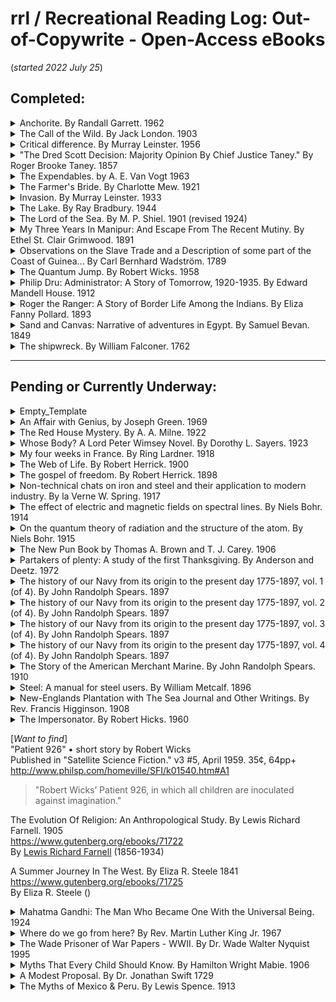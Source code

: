 # rrl / Recreational Reading Log: Out-of-Copywrite - Open-Access eBooks  
(*started 2022 July 25*)  

## Completed:  


<details><summary>Anchorite. By Randall Garrett.  1962 </summary>

### Anchorite.  1962  
https://www.gutenberg.org/ebooks/23561  
Audio at: https://librivox.org/anchorite-by-randall-garrett/  
By [Randall Garrett](http://en.wikipedia.org/wiki/Randall_Garrett)  (1927-1987)  
Reading Notes:  This story (*and the Librivox summary below*) while entertaining and a worthwhile read, seem loosely like a science fiction expression of [Ayn Rand'ian romantic realism](https://en.wikipedia.org/wiki/Ayn_Rand#Literary_approach_and_influences) -- with the central characters as heroic individualists or ignorant villains who emphasize duty to your team and collectivist moral ideals.  
[Librivox Summary](https://librivox.org/anchorite-by-randall-garrett/):  
>Randall Garrett sticks a sharp needle into our government and society in this wonderful story. He projects the current trends towards paternalistic government into the future. Yes, we have attained a world government and everyone is equal whether they want to be or not; everyone is taken care of no matter how incompetent, stupid or sleazy they are and everyone is out to undermine everyone else. The author predicts (sadly only too well) what the trends of today will eventually produce if allowed to continue. But wait! there is hope in the asteroid belt where jerks and incompetents are weeded out by hard physical laws and only those who possess common sense and the ability to actually survive are allowed to govern. But will the Earth government allow this to continue? Of course not. Listen to this great story to have a peek into the future.  

</details>


<details><summary>The Call of the Wild.  By Jack London.  1903</summary>

### The Call of the Wild  
https://www.gutenberg.org/ebooks/215  
https://en.wikipedia.org/wiki/The_Call_of_the_Wild  
By [Jack London](https://en.wikipedia.org/wiki/Jack_London) (1876-1916), published 1903  

</details>


<details><summary>Critical difference.  By Murray Leinster.  1956</summary>

### Critical difference  
https://www.gutenberg.org/ebooks/68686  
By [Murray Leinster](https://en.wikipedia.org/wiki/Murray_Leinster) (1896-1975), published 1956  
https://en.wikipedia.org/wiki/Murray_Leinster  

</details>


<details>
<summary>"The Dred Scott Decision: Majority Opinion By Chief Justice Taney." By Roger Brooke Taney. 1857 </summary>

### The Dred Scott Decision: Majority Opinion By Chief Justice Taney.  
This ebook: https://www.loc.gov/item/17001543/  
[The full The Dred Scott v. Sandford Decision](https://tile.loc.gov/storage-services/service/ll/usrep/usrep060/usrep060393a/usrep060393a.pdf) *which adds another ~180 pages of opinions by other members of the Supreme Court*  
[The Dred Scott v. Sandford Decision Wikipedia Summary](https://en.wikipedia.org/wiki/Dred_Scott_v._Sandford).  
By [Roger Brooke Taney](https://en.wikipedia.org/wiki/Roger_B._Taney) (1777 - 1864)  
Introduction by Dr. [John H. Van Evrie](https://en.wikipedia.org/wiki/John_H._Van_Evrie), "*defender of slavery*." (1814 - 1896)  
and  
Appendix. "Natural History Of The Prognathous Species Of Mankind." By Dr. [Samuel A. Cartwright](https://en.wikipedia.org/wiki/Samuel_A._Cartwright), *inventor of the 'mental illness' of [drapetomania](https://en.wikipedia.org/wiki/Drapetomania), the desire of a slave for freedom*. (1793 - 1863)  

Reader notes:  I read this in early 2024 while thinking about the increasing volume of *race-related* arguments in Far Right and Trumpist/Trumper rhetoric that I see in *print* news and in streaming *news-like* programming.  It is a depressing read -- made more depressing when paired with its "*echos*" in political speech in the U.S. today.  That said, I recommend this exercise to anyone who has only a foggy memory (*or less*) of the kind of language and logic used in mid-19th century America to justify and solidify Black slavery in the U.S. [*Update* late February 2024: Listening to some of the legislative debate about a bill to specify content of public school social studies classes in Iowa, I heard one Iowa legislator argue that the topic of slavery in the U.S. is not important enough to include in the Iowa public school social studies curriculum. Ugg... Some people need much more help than will be found in this 1857 publication.]  
As a reminder to those who forgot their High School history or government class summary of this case, "[Taney infamously delivered the majority opinion in Dred Scott v. Sandford (1857), ruling that African Americans could not be considered U.S. citizens (*and thus they could not enjoy the rights and privileges the Constitution conferred upon American citizens*) and that Congress could not prohibit slavery in the U.S. territories.](https://en.wikipedia.org/wiki/Roger_B._Taney)."  Chief Justice Taney wrote for the majority that African Americans:  
>"are not included, and were not intended to be included, under the word “citizens” in the Constitution, and can therefore claim none of the rights and privileges which that instrument provides for and secures to citizens of the United States. On the contrary, they were at that time considered as a subordinate and inferior class of beings, who had been subjugated by the dominant race, and, whether emancipated 18 or not, yet remained subject to their authority, and had no rights or privileges but such as those who held the power and the government might choose to grant them." ([page 30](https://tile.loc.gov/storage-services/service/ll/llst/022/022.pdf?#page=30))  

and that:  
>"a perpetual and impassable barrier was intended to be erected between the white race and the one which they had reduced to slavery, and governed as subjects with absolute and despotic power... ([page 36](https://tile.loc.gov/storage-services/service/ll/llst/022/022.pdf?#page=36))  

and finally, that:  
>"it is the opinion of the court that the act of Congress which prohibited a citizen from holding and owning property of this kind in the territory of the United States north of the line therein mentioned, is not warranted by the Constitution, and is therefore void. ([page 87](https://tile.loc.gov/storage-services/service/ll/llst/022/022.pdf?#page=87))  
The "Introduction" and "Appendix" [of this 1860 printing](https://www.loc.gov/item/17001543/) wrap *some* late-1850s social context to the Supreme Court opinion.  Unfortunately, some of the "*race science*" and "state's rights" themes in those two essays seem to be appearing again in Far Right and Trumpist/Trumper *[dog whistle](https://en.wikipedia.org/wiki/Dog_whistle_(politics))* talking points.  

</details>


<details><summary>The Expendables. by A. E. Van Vogt  1963</summary>  

### The Expendables.  
https://www.gutenberg.org/ebooks/70235  
By [Van Vogt, A. E. (Alfred Elton)](https://en.wikipedia.org/wiki/A._E._van_Vogt), (1912-2000)  
...especially [https://en.wikipedia.org/wiki/A._E._van_Vogt#Critical_reception](https://en.wikipedia.org/wiki/A._E._van_Vogt#Critical_reception)  

Reading Notes:  This short book begins with "One hundred and nine years after leaving Earth, the spaceship, Hope of Man, went into orbit around Alta III."  Sending a spaceship to a planet over 100 light-years away involves a lot of guess-work about the nature of their destination.  In this story, some of the original guesses were wrong.  

</details>


<details><summary>The Farmer's Bride.  By Charlotte Mew.  1921 </summary>

### The Farmer's Bride.  
Text: https://www.gutenberg.org/ebooks/71305  
Audio: https://librivox.org/the-farmers-bride-by-charlotte-mew/  
By [Charlotte Mew](https://en.wikipedia.org/wiki/Charlotte_Mew) (1869 - 1928)  

Wikipedia Summary: https://en.wikipedia.org/wiki/The_Farmer's_Bride  
Librivox Summary:  
>The Farmer's Bride is a collection of 28 poems by British modernist writer Charlotte Mew. The original edition was published in 1916; this edition, published in 1921, contains 11 more poems. Mew's poetry is varied in style and content, but manifests a concern with gender issues throughout. Mew's life was marked by loneliness and depression, and she eventually committed suicide. Her work earned her the admiration of her peers, including Virginia Woolf, who characterized her as "very good and quite unlike anyone else." [Summary by Elizabeth Klett](https://librivox.org/the-farmers-bride-by-charlotte-mew/)  

</details>


<details><summary>Invasion.  By Murray Leinster.  1933</summary>

### Invasion  
https://www.gutenberg.org/ebooks/29455  
By [Murray Leinster](https://en.wikipedia.org/wiki/Murray_Leinster) (1896-1975), published 1933  

</details>


<details><summary>The Lake.  By Ray Bradbury.  1944</summary>

### The Lake.  By Ray Bradbury.  Weird Tales volume 37, number 05, 1944, pages 76-79  
. . . and the Lake keeps people as they were, forever and ever  
https://archive.org/details/Weird_Tales_v37n05_1944-05_LPM-AT/page/n77/mode/2up  
By [Ray Bradbury](http://en.wikipedia.org/wiki/Ray_Bradbury) (1920 - 2012)  

Reading Notes:  The opportunity to read this short story is worth any hassle of finding the text on archive.org.  
Summary from Wikipedia:  
https://en.wikipedia.org/wiki/The_Lake_(short_story)  
Background from Wikipedia:  
>Bradbury recounted when he came into his own as a writer, the afternoon he wrote a short story about his first encounter with death. When he was a boy, he met a young girl at a lake edge and she went out into the water and never came back. Years later (*at 22 years old*), as he wrote about it, tears flowed from him. He recognized he had taken the leap from emulating the many writers he admired to connecting with his voice as a writer.  When later asked about the lyrical power of his prose, he replied: "From reading so much poetry every day of my life. My favorite writers have been those who've said things well." He said: "If you're reluctant to weep, you won't live a full and complete life." [https://en.wikipedia.org/wiki/Ray_Bradbury#Writing](https://en.wikipedia.org/wiki/Ray_Bradbury#Writing)  

</details>


<details><summary>The Lord of the Sea.  By M. P. Shiel.  1901 (revised 1924)</summary>

### The Lord of the Sea  
https://www.gutenberg.org/ebooks/6993  
By [M. P. Shiel](https://en.wikipedia.org/wiki/M._P._Shiel) (*Matthew Phipps Shiel,* 1865-1947)  
Reading Notes and 3rd Party Summaries:  
Reading Notes: This book is characterized by "choppy" story telling -- skipping from one vignette to another, sometimes with minimal connective tissue, and fleshing out some (*few*) scenes while leaving others dryly skeletal. Shiel seems most consistent in his threading of anti-semitism throughout the many literary sketches that make up this book (*this content may be offensive for many, even inappropriate for some*).  
3rd Party Summaries:  
"The Lord of the Sea." January 8, 2021 by Philip Jenkins https://www.patheos.com/blogs/anxiousbench/2021/01/the-lord-of-the-sea-2/  
"The First Alt-Right Novel? -- M. P. Shiel’s Weird Anti-Semitism." 2016(?), By James J. O'Meara. https://counter-currents.com/2016/08/m-p-shiels-weird-anti-semitism/  

</details>


<details><summary>My Three Years In Manipur: And Escape From The Recent Mutiny. By Ethel St. Clair Grimwood. 1891 </summary>

### My Three Years In Manipur: And Escape From The Recent Mutiny.  
https://www.gutenberg.org/ebooks/71726  
https://digital.library.upenn.edu/women/grimwood/manipur/manipur.html  
https://archive.org/details/in.ernet.dli.2015.44982/mode/2up  
By [Ethel St. Clair Grimwood](https://en.wikipedia.org/wiki/Ethel_Grimwood)  (1867 – 1928)  

Reader's Notes:  This first-person description of (1) late 19th century Manipur (*an Indian state on the Eastern edge of the country*), (2) British colonialism in India within a very specific set of circumstances and (3) what it was like as a British official's wife to be under attack and fleeing in late 19th century Manipur/South Asia.  
This book includes some sterotyping based on race, ethnicity and other characteristics that may shape society.  Some might be repulsed by how oppression built around the concepts of gender, race, caste, and class are expressed throughout this story. It might be easy for a 21st century reader to pass these off as parodies of British colonial society at that time, but they seem to be expressions of the author's understanding of the world and that of her readers at the time.  As much as we can know, her written words are facts of 19th century British colonial *management* -- as well as expressions of immoral, unethical and unprincipled, disgraceful, sometimes shocking and corrupt, even evil behaviors.  This book may be hurtful to some.  

[Publisher Description](https://books.apple.com/us/book/my-three-years-in-manipur-and-escape-from-the/id934055203):  
>The Fantastic story of the “Heroine of Manipur” who led to bloody, battered survivors of the Manipur Mutiny to safety over some of the roughest roads in all of India. Includes 9 illustrations.  “Manipur, Rebellion in (1891). This small state in north-eastern India southeast of Assam was a quasi-independent British protectorate ruled from 1834 by Chandra Kirti Singh (1832-1866). On his death his sons and other relatives formed numerous parties, each contending for the throne. In the midst of general unrest, on 24 March 1891 the British political agent and other resident British officials were murdered, and the residency in Manipur was attacked. The small surviving band of loyal sepoys was led to safety in India by Ethel St Clair Grimwood, the wife of the slain Political Resident. The British sent troops into the country and, after several encounters with the 3000-man Manipuri army, finally restored order. The offending princes were hanged or transported to the Andaman Islands. Mrs Grimwood was awarded the Royal Red Cross.”-Farwell  

</details>


<details>
<summary>Observations on the Slave Trade and a Description of some part of the Coast of Guinea... By Carl Bernhard Wadström. 1789 </summary>

### Observations on the Slave Trade and a Description of some part of the Coast of Guinea, during a voyage, made in 1787, and 1788, in company with Doctor A. Sparrman and Captain Arrehenius.  
https://www.gutenberg.org/ebooks/69156  
By [Carl Bernhard Wadström](https://www.brycchancarey.com/abolition/wadstrom.htm)  (1746-1799)  

Reading Notes: By 1779 Swede Carl Bernhard Wadström was a convert to [Emanuel Swedenborg](https://en.wikipedia.org/wiki/Emanuel_Swedenborg)’s doctrines, and in that year he and [Augustus Nordenskjöld](https://en.wikipedia.org/wiki/August_Nordenski%C3%B6ld) formed a Swedenborgian anti-slavery group in [Norrköping](https://en.wikipedia.org/wiki/Norrk%C3%B6ping), [Sweden](https://en.wikipedia.org/wiki/Sweden). The Norrköping Swedenborgian group birthed a *plan* for a colony in Africa built on agricultural trade as an alternative to slavery -- its long term purpose being the abolition of slavery -- or at least of providing a free alternative to it. King Gustav III granted a charter for forty families to emigrate.  That effort was delayed by war between England and France [from [Robert William Rix](https://www.brycchancarey.com/abolition/wadstrom.htm)].  After years of delay, in 1787 [Wadström](https://www.brycchancarey.com/abolition/wadstrom.htm) (*[also now a central figure in the British abolition movement](https://www.brycchancarey.com/abolition/wadstrom.htm)*) accompanied by [Carl Axel Arrhenius](https://en.wikipedia.org/wiki/Carl_Axel_Arrhenius) and [Anders Sparrman](https://en.wikipedia.org/wiki/Anders_Sparrman) traveled to West Africa for scientific investigations in Senegal.  This book, "Observations on the Slave Trade..." is one of the outputs of that journey and describes some of what Wadström observed and some of what he thought about it -- *in the context of his experiences and beliefs leading up to the late 1780s*.  

As a reminder, the slave trade had already been active and evolving for **170 years** in what is now United States of America by the time Mr. Wadström journied to West Aftica and wrote this book (*see: [The 1619 Project](https://en.wikipedia.org/wiki/The_1619_Project) and "[The 1619 Project: A New Origin Story](https://en.wikipedia.org/wiki/The_1619_Project:_A_New_Origin_Story)"*).  
For additional context, you might want to read an article by Morton D. Paley, "[“A New Heaven Is Begun”: William Blake And Swedenborgianism](https://bq.blakearchive.org/13.2.paley)," and another by Klas Rönnbäck, "[Enlightenment, Scientific Exploration and Abolitionism: Anders Sparrman's and Carl Bernhard Wadström's Colonial Encounters in Senegal, 1787–1788 and the British Abolitionist Movement](https://doi.org/10.1080/0144039X.2012.734113)." in A Journal of Slave and Post-Slave Studies. Volume 34, 2013 - Issue 3, Pages 425-445 (Published online: 06 Dec 2012)  

</details>


<details><summary>The Quantum Jump.  By Robert Wicks.  1958</summary>

### The Quantum Jump.  
https://www.gutenberg.org/ebooks/24418  
This story was published in Amazing Science Fiction Stories, October 1958.  
By [Robert Wicks]()  ( – ) [*I couldn't find any bio information for Robert Wicks*]  
Reading Notes:  
This is an excellent short science fiction story about a small team of space explorer's first landing on a planet circling a star that is not the sun.  There are at least three audio versions of this short story.  See them at: [https://librivox.org...](https://librivox.org/author/8426?primary_key=8426&search_category=author&search_page=1&search_form=get_results)  

</details>


<details><summary>Philip Dru: Administrator: A Story of Tomorrow, 1920-1935.  By Edward Mandell House.  1912 </summary>

### Philip Dru: Administrator: A Story of Tomorrow, 1920-1935  
https://www.gutenberg.org/ebooks/6711  
https://en.wikipedia.org/wiki/Philip_Dru:_Administrator  
By [Edward Mandell House](https://en.wikipedia.org/wiki/Edward_M._House) (1858–1938), published 1912  
Utopian reformer..."we are entering a new era. The past is no longer to be a guide to the future…"  
Main characters: Phillip Dru, Gloria Strawn, Senator Selwyn  
Also: Governor James R. Rockland (earmarks of a demagogue)…  
The story outlines how society is corrupted by Dark money, Control of the press, Corrupt high-finance personalities, Anti-democracy Senators, and a Corrupt anti-democracy President (Rockland)  
    …who was ignorant of history  
    …who picks three compliant Supreme Court justices  
There are recordings that capture corrupt acts by the President, and a Whistleblower.  
Corrupt leaders are defiant & claim others were doing what they were charged with, and that they were trying to protect America…  They:  
    …Moved troops to cities and the navy to U.S. coasts  
    …dehumanized political opponents  
    …chose quick violence against protest  
Civil War follows — unrealistic assertions about the nature and practice of war.  More than 50,000 die in the one and only battle -- and the war is won…  
General Dru remakes the U.S. as a more fair society with a smaller and more responsive government (*too often just by saying so*...)  
At the highest level, much of writing is sophomoric and the characters almost comically wooden. (From: "What Colonel House Thinks." by William Marion Reedy, Reedy's Mirror, April 6th, 1917 [pages 239-240](https://archive.org/details/sim_reedys-mirror_1917-04-06_26_14/page/n4/mode/1up))  
One more thing.  Edward M. House wrote this story about the 1920s sometime before publishing it in 1912, and he included an electric automobile as a *normal* mode of transportation (*when Gloria Strawn picks up Phillip Dru at the train station*).  

</details>


<details><summary>Roger the Ranger: A Story of Border Life Among the Indians. By Eliza Fanny Pollard.  1893 </summary>

### Roger the Ranger: A Story of Border Life Among the Indians  
https://www.gutenberg.org/ebooks/68694  
By [Eliza Fanny Pollard](https://en.wikisource.org/wiki/Author:Eliza_Fanny_Pollard) (1840–1911), published 1893  

Reader Summary: Historical fiction likely targeted at middle-schoolers...  [Charles Langlade](https://en.wikipedia.org/wiki/Charles_Michel_de_Langlade) and (*fictional*) Roger Boscowen, friends since childhood, part ways when they choose opposite sides in the [French and Indian War](https://en.wikipedia.org/wiki/French_and_Indian_War) (*1750s*).  Famous French General [Louis de Montcalm](https://en.wikipedia.org/wiki/Louis-Joseph_de_Montcalm) joined Canada and is helped by Langlade -- but less by Canadian Governor [Marquis de Vaudreuil-Cavagnial](https://en.wikipedia.org/wiki/Pierre_de_Rigaud,_marquis_de_Vaudreuil-Cavagnial).  Some in the government of French Canada use De Montcalm's daughter to increase the complexity of the General's job...  This is not a history of the French and Indian War and veers far from some of the facts as they are known today.  Rather, it is a morality tale, a family drama, and a coming-of-age story that occurs mid-18th century New England.  

</details>


<details><summary>Sand and Canvas: Narrative of adventures in Egypt.  By Samuel Bevan.  1849</summary>

### Sand and Canvas: Narrative of adventures in Egypt with a sojourn among the artists in Rome  
https://www.gutenberg.org/ebooks/68780  
By [Samuel Bevan](https://en.wikisource.org/wiki/Author:Samuel_Bevan), (1816–?) published 1849  
Note: This mid-19th century travel narrative (novel?) includes an early usage of the term "[greasy spoon](https://en.wikipedia.org/wiki/Greasy_spoon)"  

</details>


<details><summary>The shipwreck. By William Falconer.  1762 </summary>

### The shipwreck.  1762  
https://www.gutenberg.org/ebooks/69336  
or https://quod.lib.umich.edu/e/evans/n16417.0001.001?rgn=main;view=fulltext  
https://www.rmg.co.uk/stories/blog/library-archive/shipwreck-william-falconer  
Audio of 1858 version: https://librivox.org/the-shipwreck-by-william-falconer/
By [William Falconer](https://en.wikipedia.org/wiki/William_Falconer_(poet)) (1732-1769)  

Reading Notes:  
The interesting biography of William Falconer was more enjoyable than the extensive poem.  The style and some content of the poetry may turn some off, but it includes some excellent rhymes (*think song lyrics*).  
3rd Party Summaries:  
"William Falconer's "The Shipwreck" recounts the final voyage of the merchant ship Britannia and her crew.  See the Royal Museums Greenwich (RMG) summary at: https://www.rmg.co.uk/stories/blog/library-archive/shipwreck-william-falconer  
[RMG Digital Resources Librarian 'Renee' says](https://www.rmg.co.uk/stories/blog/william-falconers-shipwreck): "Part fiction, part autobiography and part instructional guide for sailors, William Falconer's poem The Shipwreck is a must-read for Patrick O'Brian fans. Fair enough, there's no Jack Aubrey character - but the combination of high seas drama and technical detail makes for a surprisingly compelling read."  
Librivox Summary: A semi-autobiographical poem in three cantos recounts the wreck of the merchant ship Britannia. Written by William Falconer, a seaman of some experience, who survived one shipwreck himself with only two others of the 50 man crew and eventually perished in the loss of a second ship, the frigate Aurora, 20 years later. The poem is recognized for its realistic portrayal of life aboard an 18th century sailing vessel. [Summary by Fritz](https://librivox.org/the-shipwreck-by-william-falconer/)  
*supported by*  
**An Universal Dictionary of the Marine.**  1769  
https://www.gutenberg.org/ebooks/57705  
By [William Falconer](https://en.wikipedia.org/wiki/William_Falconer_(poet)) (1732-1769)  

</details>

-----


## Pending or Currently Underway:  

<details>
<summary>Empty_Template </summary>

### Empty_Template  
  
By []()  ( – )  
<details>
<summary>Reading Notes and 3rd Party Summaries</summary>

Reading Notes:  

3rd Party Summaries:  

</details>
</details>


<details>
<summary>An Affair with Genius, by Joseph Green. 1969 </summary>

### An Affair with Genius  
https://galacticjourney.org/stories/Fantasy__Science_Fiction_v036n03_1969-03_PDF.pdf (*pages 76-87*)  
By [Joseph Green](https://en.wikipedia.org/wiki/Joseph_L._Green) and [his professional bio.](https://josephgreenbooks.com/bio/)  (1931–_)  

Reading Notes:
I noticed a review of this story in a [02-22-2024 blog page](http://galacticjourney.org/february-22-1969-good-and-bad-trips-march-1969-fantasy-and-science-fiction/) by [Gideon Marcus](https://gideonmarcus.com/about-me/) on galacticjourney.org.  

</details>


<details>
<summary>The Red House Mystery. By A. A. Milne. 1922 </summary>

### The Red House Mystery  
https://www.gutenberg.org/ebooks/1872  
By [A. A. Milne (Alan Alexander)](https://en.wikipedia.org/wiki/A._A._Milne), (1882-1956)  

Reading Notes:  

Recommended by [Molly Young](https://www.nytimes.com/by/molly-young): https://www.nytimes.com/2024/01/06/books/mystery-novels.html  

</details>


<details>
<summary>Whose Body? A Lord Peter Wimsey Novel. By Dorothy L. Sayers. 1923 </summary>

### Whose Body? A Lord Peter Wimsey Novel  
https://www.gutenberg.org/ebooks/58820  
By [Dorothy L. Sayers (Dorothy Leigh)](https://en.wikipedia.org/wiki/Dorothy_L._Sayers), (1893-1957)  

Reading Notes:  

Recommended by [Molly Young](https://www.nytimes.com/by/molly-young): https://www.nytimes.com/2024/01/06/books/mystery-novels.html  

</details>


<details>
<summary>My four weeks in France. By Ring Lardner. 1918 </summary>

### "My four weeks in France."  
https://www.gutenberg.org/ebooks/73059  
By [Ring Lardner (Ringgold Wilmer Lardner)](https://en.wikipedia.org/wiki/Ring_Lardner) (1885-1933)  

Reading notes:  

</details>


<details>
<summary>The Web of Life. By Robert Herrick. 1900 </summary>

### The Web of Life.  
https://www.gutenberg.org/ebooks/7828  
By [Robert Herrick](https://en.wikipedia.org/wiki/Robert_Herrick_(novelist)) (1868-1938)  

Reading notes:  

</details>


<details>
<summary>The gospel of freedom. By Robert Herrick. 1898 </summary>

### The gospel of freedom.  
https://www.gutenberg.org/ebooks/73056  
By [Robert Herrick](https://en.wikipedia.org/wiki/Robert_Herrick_(novelist)) (1868-1938)  

Reading notes:  

</details>


<details>
<summary>Non-technical chats on iron and steel and their application to modern industry. By la Verne W. Spring. 1917 </summary>

### Non-technical chats on iron and steel and their application to modern industry. 
https://www.gutenberg.org/ebooks/73090  
https://catalog.hathitrust.org/Record/006573289  
https://catalog.hathitrust.org/Record/011209034  
By [la Verne W. (Ward) Spring](https://books.google.com/books?id=dTDTAAAAMAAJ&pg=PA821&lpg=PA821&dq=%22Spring,+La+Verne+Ward%22&source=bl&ots=DU5U1RaxRm&sig=ACfU3U0lw0o59K9uvZRjd8LpIZlkVA6TNA&hl=en&sa=X&ved=2ahUKEwiPqIaf3tiEAxWCg4kEHYQxDSU4ChDoAXoECAMQAw#v=onepage&q=%22Spring%2C%20La%20Verne%20Ward%22&f=false) (1876-)  

Reader notes: 358 pages of essays on iron and steel from the context of the first and early second decade of the 20th century United States. The author starts with "The early history of iron." and takes us through history and technology through "Transformations and Structures of the Steels" in the early WWI era.  
>"The first 13 articles were published during 1915 and 1916 in serial form in the "Valve world," the house organ of Crane company of Chicago."  

Related resources: [A glossary of furnace-terms in English, French and German](https://www.loc.gov/item/25022444/). 1888, By Thomas Egleston (1832-1900) (LCCN Permalink https://lccn.loc.gov/25022444) and [The manufacture of iron, in all its various branches](https://catalog.loc.gov/vwebv/search?searchCode=LCCN&searchArg=32025952&searchType=1&permalink=y). 1853, By Frederick Overman (1810-1852)  (LCCN Permalink: https://lccn.loc.gov/32025952)  

</details>


<details>
<summary>The effect of electric and magnetic fields on spectral lines. By Niels Bohr. 1914 </summary>

### The effect of electric and magnetic fields on spectral lines.  
https://www.gutenberg.org/ebooks/73082  
By [Niels Bohr](https://en.wikipedia.org/wiki/Niels_Bohr) (1885-1962)  

Reader notes:  Original publication was in "The London, Edinburgh, and Dublin Philosophical Magazine and Journal of Science, VOL. XXVII—Sixth Series. January-June, 1914.  
>"In a previous paper[2] the writer has shown that an explanation of some of the laws of line spectra may be obtained by applying Planck’s theory of black radiation to Rutherford’s theory of the structure of atoms. In the present paper these considerations will be further developed, and it will be shown that it seems possible on the theory to account for some of the characteristic features of the recent discovery by Stark[3] of the effect of an electric field on spectral lines, as well as of the effect of a magnetic field first discovered by Zeeman. It will also be shown that the theory seems to offer an explanation of the appearance of ordinary double spectral lines[4]."  

</details>


<details>
<summary>On the quantum theory of radiation and the structure of the atom. By Niels Bohr.  1915 </summary>

### On the quantum theory of radiation and the structure of the atom.  
https://www.gutenberg.org/ebooks/73087  
By [Niels Bohr](https://en.wikipedia.org/wiki/Niels_Bohr) (1885-1962)  

Reader notes:  Original publication was in "The London, Edinburgh, and Dublin Philosophical Magazine and Journal of Science, VOL. XXX—Sixth Series. July-December, 1915.  
>"...present writer has attempted to give the outlines of a theory of the constitution of atoms and molecules by help of a certain application of the Quantum theory of radiation to the theory of the nucleus atom. As the theory has been made a subject of criticism, and as experimental evidence of importance bearing on these questions has been obtained in the meantime, an attempt will be made in this paper to consider some points more closely."  

</details>


<details>
<summary>The New Pun Book by Thomas A. Brown and T. J. Carey.  1906</summary>

### The New Pun Book  
https://www.gutenberg.org/ebooks/22495  
By [Thomas A. Brown](https://en.wikipedia.org/wiki/T._Allston_Brown) (?) and [T. J. (Thomas Joseph) Carey](https://www.geni.com/people/Thomas-Carey/6000000075696036841) (1868 - 1942) (?)  (*or [Carey, T. J. (Thomas Joseph)](https://onlinebooks.library.upenn.edu/webbin/gutbook/author?name=Carey%2C%20T%2E%20J%2E%20%28Thomas%20Joseph%29%2C%201853%2D) (1853-_)*)

</details>


<details>
<summary>Partakers of plenty: A study of the first Thanksgiving. By Anderson and Deetz. 1972</summary>

### Partakers of plenty : A study of the first Thanksgiving.  
(*previously published under the title of “The Ethnogastronomy of Thanksgiving.” in the 25 Nov. 1972 issue of the "Saturday Review of Science."*)  
https://www.gutenberg.org/ebooks/72628  
  
By [Jay Anderson, Folklorist and living Historian](?)  (–) and [James Deetz](https://en.wikipedia.org/wiki/James_Deetz)  (1930 – 2000)  

Reading Notes:  

3rd Party Summaries:  

</details>


<details>
<summary>The history of our Navy from its origin to the present day 1775-1897, vol. 1 (of 4). By John Randolph Spears. 1897</summary>

https://www.gutenberg.org/ebooks/71794
By [John Randolph Spears](https://en.wikipedia.org/wiki/John_Randolph_Spears). (1850-1936)  

</details>

<details>
<summary>The history of our Navy from its origin to the present day 1775-1897, vol. 2 (of 4). By John Randolph Spears. 1897</summary>

https://www.gutenberg.org/ebooks/71795
By [John Randolph Spears](https://en.wikipedia.org/wiki/John_Randolph_Spears). (1850-1936)  

</details>

<details>
<summary>The history of our Navy from its origin to the present day 1775-1897, vol. 3 (of 4). By John Randolph Spears. 1897</summary>

https://www.gutenberg.org/ebooks/71796
By [John Randolph Spears](https://en.wikipedia.org/wiki/John_Randolph_Spears). (1850-1936)  

</details>

<details>
<summary>The history of our Navy from its origin to the present day 1775-1897, vol. 4 (of 4). By John Randolph Spears. 1897</summary>

https://www.gutenberg.org/ebooks/71797
By [John Randolph Spears](https://en.wikipedia.org/wiki/John_Randolph_Spears). (1850-1936)  

</details>

<details>
<summary>The Story of the American Merchant Marine.  By John Randolph Spears. 1910</summary>

https://www.gutenberg.org/ebooks/53122
By [John Randolph Spears](https://en.wikipedia.org/wiki/John_Randolph_Spears). (1850-1936)  

</details>


<details>
<summary>Steel: A manual for steel users. By William Metcalf. 1896</summary>

https://www.gutenberg.org/ebooks/71782  
By [William Metcalf](https://en.wikipedia.org/wiki/William_Metcalf_(manufacturer)) (1838 - 1909)  

</details>


<details>
<summary>New-Englands Plantation with The Sea Journal and Other Writings. By Rev. Francis Higginson. 1908 </summary>

### New-Englands Plantation with The Sea Journal and Other Writings.  
https://www.gutenberg.org/ebooks/71799  
By [Rev. Francis Higginson](https://en.wikipedia.org/wiki/Francis_Higginson)  (First Minister of the Plantation at Salem in the Massachusetts Bay Colony) 1908  
(*"New-Englands Plantation." by Rev. Francis Higginson, London, 1630*)  

</details>


<details>
<summary>The Impersonator. By Robert Hicks. 1960 </summary>

### The Impersonator.  
https://www.gutenberg.org/ebooks/60963  
http://galacticjourney.org/stories/6011IF9.pdf  
http://galacticjourney.org/oct-2-1960-second-rate-fun-november-1960-if-science-fiction/  
By [Robert Wicks]().  1960

Summary/Review by [Gideon Marcus](https://gideonmarcus.com/about-me/) from galacticjourney.org: [The Impersonator](http://galacticjourney.org/stories/6011IF9.pdf), the third story ever published by Robert Wicks.  In the midling future, the Earth is threatened by an impending Ice Age thanks to humanity’s rapacious exploitation of the planet’s resources.  A host of outrageous plans are developed to fix the problem: from salting ice fields with carbon dust, to altering the axial tilt of the planet, to tapping the heat from the Earth’s core.  It’s not a great story, but I liked Wicks’ satirical presentation of “doubling down” in an attempt to thwart catastrophe.  Three stars.  

</details>


[*Want to find*]  
"Patient 926" • short story by Robert Wicks  
Published in "Satellite Science Fiction." v3 #5, April 1959. 35¢, 64pp+  
http://www.philsp.com/homeville/SFI/k01540.htm#A1  
>"Robert Wicks’ Patient 926, in which all children are inoculated against imagination."  


The Evolution Of Religion: An Anthropological Study. By Lewis Richard Farnell. 1905  
https://www.gutenberg.org/ebooks/71722  
By [Lewis Richard Farnell]() (1856-1934)  


A Summer Journey In The West. By Eliza R. Steele 1841  
https://www.gutenberg.org/ebooks/71725  
By Eliza R. Steele ()  




<details>
<summary>Mahatma Gandhi: The Man Who Became One With the Universal Being. 1924</summary>

### [Mahatma Gandhi](https://en.wikipedia.org/wiki/Mahatma_Gandhi): The Man Who Became One With the Universal Being.  
https://www.gutenberg.org/ebooks/61575  
By [Romain Rolland](https://en.wikipedia.org/wiki/Romain_Rolland) (1866-1944)  
Translated by [Catherine Daae Groth (AKA: Catherine Daae Sparrow, Mrs. Edward Grant Sparrow)](https://ancestors.familysearch.org/en/K8W3-VZR/catherine-daae-groth-1888-1972) (1888-1972)  
<details>  
<summary>Reading Notes and 3rd Party Summaries</summary>  

Reading Notes:  

3rd Party Summaries:  

</details>
</details>

<details>
<summary>Where do we go from here? By Rev. Martin Luther King Jr.  1967</summary>

### Where do we go from here?  1967  
https://kinginstitute.stanford.edu/where-do-we-go-here  
By [Rev. Martin Luther King Jr.](https://en.wikipedia.org/wiki/Martin_Luther_King_Jr.)  (1929 – 1968)  Delivered 16 August 1967, in Atlanta, Georgia.  
<details>
<summary>Reading Notes</summary>  

Reading Notes:  

</details>
</details>



<details>
<summary>The Wade Prisoner of War Papers - WWII.  By Dr. Wade Walter Nyquist 1995  </summary>

### The Wade Prisoner of War Papers - WWII.  1995  
By Dr. Wade Walter Nyquist (1919-2000). Written August 1995.  
https://www.ekn.io/wadenyquist_compressed_pdf/  
(*Thank you [Erik Nyquist](https://github.com/eriknyquist)*) and [https://www.ekn.io/wadenyquist/](https://www.ekn.io/wadenyquist/)  

<details>
<summary>Reading Notes and 3rd Party Summary</summary>

Reading Notes:  

Summary by Eric Nyquist:  
>Wade Nyquist, was captured by the German army in Tunisia in 1943, and remained a POW until 1945. He was eventually persuaded by my Grandmother to recount the whole story so she could write it down.  At some point, my Grandmother typed up several copies of the original papers and passed them out to her kids. I found one of these copies at my Aunt's house, and scanned each page to have a digital copy for myself.  It's a fascinating piece of history, which [you can download here](https://www.ekn.io/wadenyquist/).  

</details>
</details>


<details>
<summary>Myths That Every Child Should Know.  By Hamilton Wright Mabie.  1906 </summary>

### Myths That Every Child Should Know  
https://www.gutenberg.org/ebooks/16537  
By [Hamilton Wright Mabie](https://en.wikipedia.org/wiki/Hamilton_Wright_Mabie) (1846 – 1916) and illustrated by [Blanche Ostertag](https://en.wikipedia.org/wiki/Blanche_Ostertag) (1872 – 1915)  

Reading Notes:  

3rd Party Summaries:  

</details>

<details>
<summary>A Modest Proposal.  By Dr. Jonathan Swift  1729 </summary>

### A Modest Proposal -- For preventing the children of poor people in Ireland, from being a burden on their parents or country, and for making them beneficial to the publick.  1729  
https://www.gutenberg.org/ebooks/1080  
By Dr. [Jonathan Swift](https://en.wikipedia.org/wiki/Jonathan_Swift)  (1667-1745)  

Reading Notes:  

3rd Party Summaries:  
https://en.wikipedia.org/wiki/A_Modest_Proposal  
Librivox Summary:  
>Jonathan Swift almost defines satire in this biting and brutal pamphlet in which he suggests that poor (Catholic) Irish families should fatten up their children and sell them to the rich (Protestant) land owners, thus solving the twin problems of starving children and poverty in one blow. When the “Proposal” was published in 1729, Swift was quickly attacked, and even accused of barbarity – the exact state the “Proposal” was written to expose. [Summary by Hugh](https://librivox.org/a-modest-proposal-by-jonathan-swift/)  

</details>


<details>
<summary>The Myths of Mexico & Peru.  By Lewis Spence.   1913</summary>

### The Myths of Mexico & Peru   1913  
https://www.gutenberg.org/ebooks/53080  
By [Lewis Spence]()  (1874-1955)  
Illustrators: [Gilbert James]() and [William Sewell]()  
<details>
<summary>Reading Notes and 3rd Party Summaries</summary>  

</details>


<details>
<summary>One of the books on Islam by Syed Ameer Ali from the early 20th century </summary>

### Islâm  1909  
https://www.gutenberg.org/ebooks/70136  
By [Syed Ameer Ali](https://en.wikipedia.org/wiki/Syed_Ameer_Ali)  (1849-1928)  
~ 100 pages  
or  
### Spirit Of Islam A History Of The Evolution And Ideals Of Islam With A Life Of The Prophet.  1922  
https://archive.org/details/dli.ernet.238014/mode/2up  
By [Syed Ameer Ali](https://en.wikipedia.org/wiki/Syed_Ameer_Ali)  (1849-1928)  
~590 pages  

### Students Handbook Of Mohammedan Law Sixth Edition  1912  
https://archive.org/details/in.ernet.dli.2015.86023  
By [Syed Ameer Ali](https://en.wikipedia.org/wiki/Syed_Ameer_Ali)  (1849-1928)  
~215 pages  

### The Legal Position of Women in Islam  1912  
https://archive.org/details/dli.granth.87988  
By [Syed Ameer Ali](https://en.wikipedia.org/wiki/Syed_Ameer_Ali)  (1849-1928)  

</details>



<details>
<summary>Empty_Template </summary>

### Empty_Template  
  
By []()  ( – )  
<details>
<summary>Reading Notes and 3rd Party Summaries</summary>

Reading Notes:  

3rd Party Summaries:  

</details>
</details>


### The Russian Story Book -- Containing tales from the song-cycles of Kiev and Novgorod and other early sources  
https://www.gutenberg.org/ebooks/48605  
By [Richard Wilson](https://www.geni.com/people/Richard-Wilson-III/6000000190300770890) (1878-1921) Published 1916  
Illustrator [Frank Cheyne Papé](https://en.wikipedia.org/wiki/Frank_C._Pap%C3%A9) (1878-1972)

### The Small Bachelor  
https://www.gutenberg.org/ebooks/70041  
https://en.wikipedia.org/wiki/The_Small_Bachelor  
By [P. G. Wodehouse, (Sir Pelham Grenville)](https://en.wikipedia.org/wiki/P._G._Wodehouse) (1881-1975) Published 1927  
  

### On the Nature of Things  
https://www.gutenberg.org/ebooks/785  
and https://books.google.com/books?id=iKdij3ErDnMC  
By [Titus Lucretius Carus](https://en.wikipedia.org/wiki/Lucretius) (*Lucretius*) (c. 99 – c. 55 BC)  

### A Soldier’s Diary  
https://www.gutenberg.org/ebooks/66363  
By [Ralph Scott]() () Published 1923  

### The Enormous Room.  
https://standardebooks.org/ebooks/e-e-cummings/the-enormous-room  
https://www.gutenberg.org/ebooks/8446  
By [E. E. Cummings](https://en.wikipedia.org/wiki/E._E._Cummings) (1894-1962)  Published 1922  
Summary: [Wikipedia](https://en.wikipedia.org/wiki/The_Enormous_Room)  

### Deck and port  
https://www.gutenberg.org/ebooks/70022  
By [Walter Colton](https://en.wikipedia.org/wiki/Walter_Colton) (1797 – 1851)  Published 1850  
Naval Memoir...  

### The Clipper Ship Era -- An Epitome of Famous American and British Clipper Ships, Their Owners, Builders, Commanders, and Crews 1843-1869.  
https://www.gutenberg.org/ebooks/69154  
By Arthur Hamilton Clark (1841-1922), published 1911  
[Late Commander of Ship “Verena,” Barque “Agnes,” Steamships “Manchu,” “Suwo Nada,” “Venus,” and “Indiana.” (1863-1877)]  

### Numa Roumestan  
https://www.gutenberg.org/ebooks/69808  
By [Alphonse Daudet](https://en.wikipedia.org/wiki/Alphonse_Daudet) (1840-1897). Published 1880.  
[Review (*in Hungarian*) by 'Kuszma'](https://www.goodreads.com/book/show/41407714-numa-roumestan) on [GoodReads](https://www.goodreads.com), and an [English translation of that review from Google Translate](https://translate.google.com/?hl=en&tab=wT&sl=auto&tl=en&text=Kicsit%20csod%C3%A1lkozom%2C%20hogy%20ezt%20a%20k%C3%B6nyvet%20ilyen%20kevesen%20olvass%C3%A1k%2C%20holott%20Daudet%20ugye%20a%20XIX.%20sz%C3%A1zad%20m%C3%A1sodik%20fel%C3%A9nek%20fontos%20(%C3%A9s%20egykor%20itthon%20is%20n%C3%A9pszer%C5%B1)%20%C3%ADr%C3%B3ja%2C%20tulajdonk%C3%A9ppen%20a%20balzaci%2C%20dumas-i%20hagyom%C3%A1ny%20szerves%20folytat%C3%B3ja.%20Balzacn%C3%A1l%20tal%C3%A1n%20kev%C3%A9sb%C3%A9%20j%C3%B3l%20kompon%C3%A1lja%20a%20dr%C3%A1mai%20jeleneteket%2C%20viszont%20reg%C3%A9nyen%20bel%C3%BCl%20egyenletesebb%20teljes%C3%ADtm%C3%A9nyt%20ny%C3%BAjt%2C%20Dumas-hoz%20m%C3%A9rten%20pedig%20vontatottabb%2C%20ugyanakkor%20jobban%20k%C3%A9pes%20f%C3%B3kusz%C3%A1lni%20saj%C3%A1t%20c%C3%A9lkit%C5%B1z%C3%A9seire.%20Amely%20c%C3%A9lkit%C5%B1z%C3%A9s%20pedig%20nem%20m%C3%A1s%2C%20mint%20a%20korszak%20p%C3%A1rizsi%20val%C3%B3s%C3%A1g%C3%A1nak%2C%20els%C5%91sorban%20a%20fels%C5%91%20t%C3%ADzezernek%20a%20lek%C3%A9pez%C3%A9se.%0A%0AA%20Numa%20Roumestan%20politikusreg%C3%A9ny%2C%20c%C3%ADmszerepl%C5%91je%20d%C3%A9lvid%C3%A9ki%20l%C3%B3tifutib%C3%B3l%20emelkedik%20a%20miniszteri%20b%C3%A1rsonyig%20%E2%80%93%20ilyen%20%C3%A9rtelemben%20pedig%20ez%20a%20k%C3%B6nyv%20sim%C3%A1n%20beilleszthet%C5%91%20a%20%E2%80%9Emagasra%20emelkedt%C3%A9l%2C%20de%20mekkor%C3%A1t%20zuhansz%3F%E2%80%9D-t%C3%ADpus%C3%BA%20irodalomba%2C%20amib%C5%91l%20akad%20egy-kett%C5%91%20rajta%20k%C3%ADv%C3%BCl%20a%20francia%20(%C3%A9s%20egy%C3%A9b)%20pr%C3%B3z%C3%A1ban.%20A%20j%C3%B3%20Numa%20szuperk%C3%A9pess%C3%A9gei%2C%20melyekkel%20a%20c%C3%A9lt%20el%C3%A9rni%20sz%C3%A1nd%C3%A9kozik%2C%20a%20k%C3%B6vetkez%C5%91ek%3A%20k%C3%A1pr%C3%A1zatos%20besz%C3%A9l%C5%91ke%2C%20simul%C3%A9konys%C3%A1g%2C%20gondolatolvas%C3%A1s%20(mindig%20kital%C3%A1lja%2C%20hallgat%C3%B3ja%20mit%20is%20akar%20hallani)%2C%20felsz%C3%ADness%C3%A9g%20(a%20t%C3%BAls%C3%A1gos%20elm%C3%A9ly%C3%BClts%C3%A9g%20csak%20megzavarn%C3%A1%20abban%2C%20hogy%20gombnyom%C3%A1sra%20lelkesedni%20tudjon%20az%C3%A9rt%2C%20ami%C3%A9rt%20pillanatnyilag%20lelkesedni%20praktikus)%2C%20szelekt%C3%ADv%20mem%C3%B3ria%20(b%C3%A1rmit%20meg%C3%ADg%C3%A9r%2C%20de%20azonnal%20el%20is%20felejti)%2C%20%C3%A9s%20v%C3%A9g%C3%BCl%20%E2%80%93%20de%20nem%20utols%C3%B3sorban%20%E2%80%93%20beh%C3%A1zasod%C3%A1s%20egy%20kell%C5%91en%20p%C3%A1rizsi%2C%20kell%C5%91en%20magas%20rang%C3%BA%2C%20de%20a%20kellet%C3%A9n%C3%A9l%20kicsit%20erk%C3%B6lcs%C3%B6sebb%20csal%C3%A1dba.%20Ezekkel%20felv%C3%A9rtezve%20pedig%20h%C5%91s%C3%BCnk%20egyszer%C5%B1en%20legy%C5%91zhetetlen%20%E2%80%93%20legal%C3%A1bbis%20addig%2C%20am%C3%ADg%20le%20nem%20gy%C5%91zi%20valaki.%0A%0AViszont%20ami%20a%20k%C3%B6tetet%20saj%C3%A1toss%C3%A1%20teszi%2C%20az%20nem%20egy%20egy%C3%A9ni%20akarat%20k%C3%BCzdelme%20az%20%C5%91t%20k%C3%B6r%C3%BClvev%C5%91%20vil%C3%A1ggal%2C%20mert%20ilyet%20minden%20bokorban%20tal%C3%A1lni.%20Hanem%20hogy%20Daudet%20e%20k%C3%BCzdelem%20%C3%B6rv%C3%A9n%20d%C3%A9li%20%C3%A9s%20%C3%A9szaki%2C%20latin%20%C3%A9s%20gall%20mentalit%C3%A1s%20konfliktus%C3%A1t%20%C3%ADrja%20meg.%20Numa%20ugyanis%20hangs%C3%BAlyosan%20minden%20%C3%ADz%C3%A9ben%20d%C3%A9lvid%C3%A9ki%2C%20habitusa%20olyan%20vil%C3%A1gosan%20k%C3%BCl%C3%B6n%C3%ADti%20el%20a%20p%C3%A1rizsiakt%C3%B3l%2C%20hogy%20az%20m%C3%A1r%20szinte%20fertelem.%20Mert%20ami%20azt%20illeti%2C%20Daudet%20nem%20finomkodik%20az%20%C3%A1br%C3%A1zol%C3%A1ssal%20%E2%80%93%20az%20%C5%91%20d%C3%A9lvid%C3%A9kije%20t%C3%ADpus%2C%20nem%20egy%C3%A9n%2C%20m%C3%A9gpedig%20olyan%20t%C3%ADpus%2C%20ami%20legink%C3%A1bb%20valamif%C3%A9le%20bantunak%20t%C5%B1nik%2C%20aki%20besz%C3%A9l%20ugyan%20franci%C3%A1ul%20(t%C3%B6rve)%2C%20de%20%C3%BAgy%20alapvet%C5%91en%20nem%20sok%20m%C3%A1sban%20hasonl%C3%ADt%20a%20Daudet%20%C3%A1ltal%20elk%C3%A9pzelt%20%E2%80%9Enorm%C3%A1l%E2%80%9D%20franci%C3%A1khoz.%20Megjegyzem%2C%20az%20%C3%ADr%C3%B3t%20l%C3%A1that%C3%B3an%20leny%C5%B1g%C3%B6zi%20zen%C3%A9j%C3%BCk%2C%20%C3%B6lt%C3%B6zk%C3%B6d%C3%A9s%C3%BCk%2C%20saj%C3%A1tos%20kult%C3%BAr%C3%A1juk%2C%20de%20az%20is%20vil%C3%A1gos%2C%20hogy%20csak%20addig%20becs%C3%BCli%20ezen%20elemeket%2C%20am%C3%ADg%20%C3%A9l%C5%91hely%C3%BCk%C3%B6n%20vizsg%C3%A1lhatja%20%C5%91ket%20%E2%80%93%20amint%20beteszik%20a%20l%C3%A1bukat%20a%20f%C5%91v%C3%A1rosba%2C%20m%C3%A1ris%20minden%2C%20ami%20sz%C3%A9p%20benn%C3%BCk%2C%20valahogy%20k%C3%ADnoss%C3%A1%2C%20komikuss%C3%A1%2C%20s%C5%91t%3A%20k%C3%A1rt%C3%A9konny%C3%A1%20v%C3%A1lik.%0A%0AAzonban%20ezzel%20a%20disszonanci%C3%A1val%20%E2%80%93%20vagy%20nevezz%C3%BCk%20bec%C3%A9z%C5%91n%20egzotikumnak%20%E2%80%93%20egy%C3%BCtt%20olvas%C3%A1sra%20%C3%A9rdemes%2C%20mi%20t%C3%B6bb%2C%20%C3%A9lvezeti%20%C3%A9rt%C3%A9kkel%20b%C3%ADr%C3%B3%20darab%2C%20%C3%A9rdemes%20leporolni%2C%20ha%20belefutunk%20mondjuk%20a%20padl%C3%A1son%2C%20az%20elfelejtett%20k%C3%B6nyvek%20doboz%C3%A1ban.%20Ha%20nem%20is%20%C3%A9ri%20el%20Maupassant%20vagy%20Zola%20szintj%C3%A9t%2C%20ott%20lohol%20a%20nyomukban.%0A&op=translate)
  

### Half a Man: The Status of the Negro in New York  
https://www.gutenberg.org/ebooks/39742  
By [Mary White Ovington](https://en.wikipedia.org/wiki/Mary_White_Ovington) (1865-1951)  Published 1911  

### The Central Eskimo  
https://www.gutenberg.org/ebooks/42084  
By [Franz Boas](https://en.wikipedia.org/wiki/Franz_Boas) (1858-1942)  Published 1888  
From content originally written for the [Sixth annual report of the Bureau of ethnology.](https://www.gutenberg.org/ebooks/51390/) (1888 N 06 / 1884-1885) by Boas et al.  

### Twenty-Five Years in the Secret Service: The Recollections of a Spy  
https://www.gutenberg.org/ebooks/68765  
By Henri Le Caron (1841-1894) [[real name: Thomas Miller Beach](https://en.wikipedia.org/wiki/Thomas_Miller_Beach)] published 1892  

### Observations on the Slave Trade and a Description of some part of the Coast of Guinea, During a Voyage, Made in 1787, and 1788, in Company with Doctor A. Sparrman and Captain Arrehenius.  
https://www.gutenberg.org/ebooks/69156  
By [Carl Bernhard Wadström](https://brycchancarey.com/abolition/wadstrom.htm) and see an article on Wadström at [Enlightenment, Scientific Exploration and Abolitionism...](https://www.tandfonline.com/doi/abs/10.1080/0144039X.2012.734113), (1746-1799) published 1789  

### Three Soldiers  
https://www.gutenberg.org/ebooks/6362  
https://en.wikipedia.org/wiki/Three_Soldiers  
By [John Dos Passos](https://en.wikipedia.org/wiki/John_Dos_Passos) (1896-1970, John Roderigo Dos Passos)  published 1921  

### One Man's Initiation—1917  
https://www.gutenberg.org/ebooks/24202  
By [John Dos Passos](https://en.wikipedia.org/wiki/John_Dos_Passos) (1896-1970, John Roderigo Dos Passos)  published 1922  

### Manhattan Transfer  
https://en.wikisource.org/wiki/Manhattan_Transfer  
https://en.wikipedia.org/wiki/Manhattan_Transfer_(novel)  
https://en.wikisource.org/wiki/Index:Manhattan_Transfer_(John_Dos_Passos,_1925).djvu  
By [John Dos Passos](https://en.wikipedia.org/wiki/John_Dos_Passos) (1896-1970, John Roderigo Dos Passos)  published 1925  

### The Camp-Life of the Third Regiment  
https://www.gutenberg.org/ebooks/46430  
By [Robert Thomas Kerlin](https://en.wikipedia.org/wiki/Robert_T._Kerlin) (1866-1950)  published 1898  
Spanish-American War  

### Negro Poets and Their Poems  
https://www.gutenberg.org/ebooks/60003  
https://en.wikipedia.org/wiki/Negro_Poets_and_Their_Poems  
By [Robert Thomas Kerlin](https://en.wikipedia.org/wiki/Robert_T._Kerlin) (1866-1950)  published 1923  

### (*One or more books by [M. P. Shiel](https://en.wikipedia.org/wiki/M._P._Shiel)*)  
### Prince Zaleski  
[Contents: "The Race of Orven," "The Stone of the Edmundsbury Monks," and "The S.S."]  
https://www.gutenberg.org/ebooks/10709  
By [M. P. Shiel](https://en.wikipedia.org/wiki/M._P._Shiel) (*Matthew Phipps Shiel,* 1865-1947)  

### The Purple Cloud  
https://www.gutenberg.org/ebooks/11229  
By [M. P. Shiel](https://en.wikipedia.org/wiki/M._P._Shiel) (*Matthew Phipps Shiel,* 1865-1947)  
Summary: Adam Jeffson finds himself the last man alive on Earth.  

### The Last Miracle  
https://www.gutenberg.org/ebooks/41794  
By [M. P. Shiel](https://en.wikipedia.org/wiki/M._P._Shiel) (*Matthew Phipps Shiel,* 1865-1947)  

### Children of the Wind  
https://gutenberg.ca/ebooks/shiel-childrenofthewind/  
By [M. P. Shiel](https://en.wikipedia.org/wiki/M._P._Shiel) (*Matthew Phipps Shiel,* 1865-1947), Published 1923  

### The Woman of Mystery  
https://www.gutenberg.org/ebooks/69149  
By [Georges Ohnet](https://en.wikipedia.org/wiki/Georges_Ohnet) (1848-1918) published 1904  

### The Souls of Black Folk  
https://www.gutenberg.org/ebooks/408  
https://en.wikipedia.org/wiki/The_Souls_of_Black_Folk  
By [W. E. B. Du Bois](https://en.wikipedia.org/wiki/W._E._B._Du_Bois) (William Edward Burghardt/W. E. Burghardt Du Bois), (1868-1963)   published 1903  

### John Brown  
https://www.gutenberg.org/ebooks/62799  
https://en.wikipedia.org/wiki/John_Brown_(abolitionist)  
By [W. E. B. Du Bois](https://en.wikipedia.org/wiki/W._E._B._Du_Bois) (William Edward Burghardt/W. E. Burghardt Du Bois), (1868-1963)   published 1909  

### Shackleton in the Antarctic: Being the story of the British Antarctic  
https://www.gutenberg.org/ebooks/69138  
By [Sir Ernest Henry Shackleton](https://en.wikipedia.org/wiki/Ernest_Shackleton) (1874-1922) published 1911  
#### or
### South: The Story of Shackleton's Last Expedition, 1914-1917  
https://www.gutenberg.org/ebooks/5199  
By [Sir Ernest Henry Shackleton](https://en.wikipedia.org/wiki/Ernest_Shackleton) (1874-1922) published 1919  

### Mark Twain A Biography - Complete (1835-1910) - The Personal and Literary Life of Samuel Langhorne Clemens.  
https://www.gutenberg.org/ebooks/2988  
By [Albert Bigelow Paine](https://en.wikipedia.org/wiki/Albert_Paine)  

### A Manual on the origin and development of Washington  
https://www.gutenberg.org/ebooks/69827  
By [H. Paul Caemmerer]() (Hans Paul, 1884-1962)  Published 1939  

### An Outlaw's Diary: Revolution  
https://www.gutenberg.org/ebooks/69121  
By [Cécile Tormay](https://en.wikipedia.org/wiki/C%C3%A9cile_Tormay)  (1876-1937)  Published 1923
Summary from Wikipedia:  
> Originally "Bujdosó könyv" (1923) -- which is translated literally as "The Proscribed Book," but an English translation was published as "An Outlaw's Diary" (1923). It provides a hostile account of the 1918–1919 (Hungarian) revolution and the subsequent Hungarian Soviet Republic led by Béla Kun. She also bemoaned the division of the Kingdom of Hungary which led to territorial concessions to the Kingdom of Roumania, This book is cited as evidence of Tomay's anti-semitism as she claims that "The demon of the revolution is not an individual, not a party, but a race among the races. The Jews are the last people of the Ancient East who survived among the newer peoples of shorter history."  

### Capital Engineers -- The U.S. Army Corps of Engineers in the Development of Washington, D.C. 1790 – 2004  
https://apps.dtic.mil/sti/pdfs/ADA581171.pdf  
By [Pamela Scott]()  (1944- ) Published 2011  
Summary from the book's Foreward:  
>Although not forgotten, but perhaps imperfectly remembered, the U.S. Army Corps of Engineers’ critical role in the development of Washington, D.C., is a fascinating and important chapter in U.S. Army Engineer history.  


### That Eurasian (1895)  
By Aleph Bey  
https://www.gutenberg.org/ebooks/69717  

### (*Something by [Nevil Shute](http://en.wikipedia.org/wiki/Nevil_Shute)* )
Nevil Shute (1899-1960) Australian novelist  
See his availible titles at: http://gutenberg.ca/index.html#catalogueS  

### The Outline of History: Being a Plain History of Life and Mankind  
https://www.gutenberg.org/ebooks/45368  
https://en.wikipedia.org/wiki/The_Outline_of_History  
By [H. G. Wells](https://en.wikipedia.org/wiki/H._G._Wells) (1866-1946), published 1920  

### Southern Horrors: Lynch Law in All Its Phases
https://www.gutenberg.org/ebooks/14975  
By [Ida B. Wells-Barnett](https://en.wikipedia.org/wiki/Ida_B._Wells) (1862-1931) published in 1892, 1893, 1894  

### Lynch Law in Georgia.
https://www.gutenberg.org/ebooks/64426  
By [Ida B. Wells-Barnett](https://en.wikipedia.org/wiki/Ida_B._Wells) (1862-1931), published 1899  
>"During six weeks of the months of March and April 1899, twelve colored men were lynched in Georgia, the reign of outlawry culminating in the torture and hanging of the colored preacher, Elijah Strickland, and the burning alive of Samuel Wilkes, alias Hose, Sunday, April 23, 1899."  

### The Underground Railroad  
https://www.gutenberg.org/ebooks/15263  
By [William Still](https://en.wikipedia.org/wiki/William_Still) (1821-1902), published 1871  

### Harriet, the Moses of Her People (Second Edition)  
https://www.gutenberg.org/ebooks/9999  
By [Sarah H. Bradford](https://en.wikipedia.org/wiki/Sarah_Hopkins_Bradford) (1818-1912), published 1886  

### Scenes in the Life of Harriet Tubman (First Edition)  
https://www.gutenberg.org/ebooks/57821  
By [Sarah H. Bradford](https://en.wikipedia.org/wiki/Sarah_Hopkins_Bradford) (1818-1912), published 1869  

## Look Here for *New* Books to Read  
### Review: Books by W. E. B. Du Bois (William Edward Burghardt/W. E. Burghardt Du Bois), 1868-1963  
https://www.gutenberg.org/ebooks/author/226

#### Review: Books about Underground Railroad  
https://www.gutenberg.org/ebooks/subject/10245  

#### Review: Books about African Americans -- Biography  
https://www.gutenberg.org/ebooks/subject/925  

#### Review: Books in 'African American Writers'  
https://www.gutenberg.org/ebooks/bookshelf/6  

### Ancient calendars and constellations  
https://www.gutenberg.org/ebooks/70052  
By [Emmeline M. Plunket]()  
[alibris Summary](https://www.alibris.com/Calendars-and-Constellations-of-the-Ancient-World-Emmeline-Plunket/book/886454):  
>The great temple of Amen-Ra at Thebes... is oriented to the setting sun of the season so important to Egyptians, that of the summer solstice, and this fact strengthens the opinion that Amen was considered to be a god in some way presiding over the course of the year and its right measurement. -from "Amen and the Egyptian Year" First published in 1903 as Ancient Calendars and Constellations, this overview of early astronomical observations and how they influenced the belief systems and religions of early civilizations quickly became a resource later scholars looked to for guidance. From the very beginnings of astronomy, nearly 8,000 years ago, to the more "modern" ancient astronomies of Greece, Egypt, India, Persia, and China, this charming and erudite book will fascinate students of science, history, and mythology as well as lovers of the night sky.  

